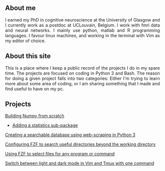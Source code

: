 ## About me
<div style="text-align: justify">
<p>I earned my PhD in cognitive neuroscience at the University of Glasgow and I
currently work as a postdoc at UCLouvain, Belgium. I work with fmri data and
neural networks. I mainly use python, matlab and R programming languages. I
favour linux machines, and working in the terminal with Vim as my editor of
choice.</p>
</div>

## About this site
<div style="text-align: justify">
<p>This is a place where I keep a public record of the projects I do in my
spare time. The projects are focused on coding in Python 3 and Bash. The
reason for doing a given project falls into two categories: Either I'm trying
to learn more about some area of coding, or I am sharing something that I made
and find useful to have on my pc.</p>
</div>

## Projects
[Building Numpy from scratch](./numpy_from_scratch/numpy_from_scratch.md)

 - [Adding a statistics sub-package](./stats_from_scratch/stats_from_scratch.md)

[Creating a searchable database using web-scraping in Python 3](./ufc_database/ufc_database.md)

[Configuring FZF to search useful directories beyond the working directory](./fzf_search_dirs/fzf_search_dirs.md)

[Using FZF to select files for any program or command](./fzf_launcher/fzf_launcher.md)

[Switch between light and dark mode in Vim and Tmux with one command ](./colour_switching_terminal/colour_switching_terminal.md)

